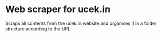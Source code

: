 # Web scraper for ucek.in

Scraps all contents from the ucek.in website and organises it in a folder structure according to the URL.